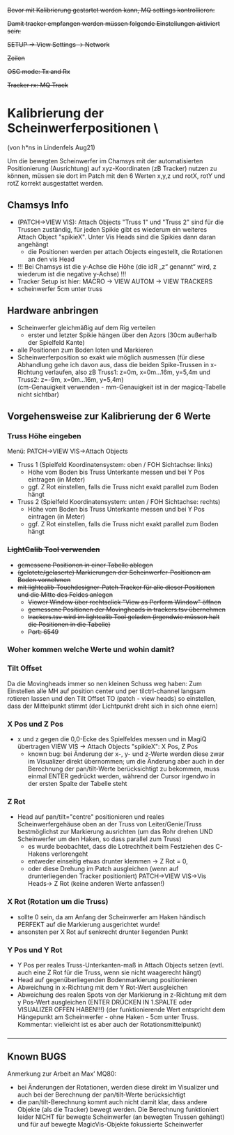 ~~Bevor mit Kalibrierung gestartet werden kann, MQ settings kontrollieren:~~

~~Damit tracker empfangen werden müssen folgende Einstellungen aktiviert sein:~~

~~SETUP -> View Settings -> Network~~

~~Zeilen~~

~~OSC mode: Tx and Rx~~

~~Tracker rx: MQ Track~~

# Kalibrierung der Scheinwerferpositionen \\

(von h\*ns in Lindenfels Aug21)

Um die bewegten Scheinwerfer im Chamsys mit der automatisierten Positionierung (Ausrichtung) auf xyz-Koordinaten (zB Tracker) nutzen zu können, müssen sie dort im Patch mit den 6 Werten x,y,z und rotX, rotY und rotZ korrekt ausgestattet werden.

## Chamsys Info

* (PATCH->VIEW VIS): Attach Objects "Truss 1" und "Truss 2" sind für die Trussen zuständig, für jeden Spikie gibt es wiederum ein weiteres Attach Object "spikieX". Unter Vis Heads sind die Spikies dann daran angehängt
  * die Positionen werden per attach Objects eingestellt, die Rotationen an den vis Head
* !!! Bei Chamsys ist die y-Achse die Höhe (die idR „z“ genannt“ wird, z wiederum ist die negative y-Achse) !!!
* Tracker Setup ist hier: MACRO -> VIEW AUTOM -> VIEW TRACKERS
* scheinwerfer 5cm unter truss

## Hardware anbringen

* Scheinwerfer gleichmäßig auf dem Rig verteilen
  * erster und letzter Spikie hängen über den Azors (30cm außerhalb der Spielfeld Kante)
* alle Positionen zum Boden loten und Markieren
* Scheinwerferposition so exakt wie möglich ausmessen (für diese Abhandlung gehe ich davon aus, dass die beiden Spike-Trussen in x-Richtung verlaufen, also zB Truss1: z=0m, x=0m...16m, y=5,4m und Truss2: z=-9m, x=0m...16m, y=5,4m)  
  (cm-Genauigkeit verwenden - mm-Genauigkeit ist in der magicq-Tabelle nicht sichtbar)

## Vorgehensweise zur Kalibrierung der 6 Werte

### Truss Höhe eingeben

Menü: PATCH->VIEW VIS->Attach Objects

* Truss 1 (Spielfeld Koordinatensystem: oben / FOH Sichtachse: links)
  * Höhe vom Boden bis Truss Unterkante messen und bei Y Pos eintragen (in Meter)
  * ggf. Z Rot einstellen, falls die Truss nicht exakt parallel zum Boden hängt
* Truss 2 (Spielfeld Koordinatensystem: unten / FOH Sichtachse: rechts)
  * Höhe vom Boden bis Truss Unterkante messen und bei Y Pos eintragen (in Meter)
  * ggf. Z Rot einstellen, falls die Truss nicht exakt parallel zum Boden hängt

### ~~LightCalib Tool verwenden~~

* ~~gemessene Positionen in einer Tabelle ablegen~~
* ~~(gelotete/gelaserte) Markierungen der Scheinwerfer-Positionen am Boden vornehmen~~
* ~~mit lightcalib-Touchdesigner-Patch Tracker für alle dieser Positionen und die Mitte des Feldes anlegen~~
  * ~~Viewer Window über rechtsclick "View as Perform Window" öffnen~~
  * ~~gemessene Positionen der Movingheads in trackers.tsv übernehmen~~
  * ~~trackers.tsv wird im lightcalib Tool geladen (irgendwie müssen halt die Positionen in die Tabelle)~~
  * ~~Port: 6549~~

### Woher kommen welche Werte und wohin damit?

### Tilt Offset

Da die Movingheads immer so nen kleinen Schuss weg haben: Zum Einstellen alle MH auf position center und per tilctrl-channel langsam rotieren lassen und den Tilt Offset TO (patch - view heads) so einstellen, dass der Mittelpunkt stimmt (der Lichtpunkt dreht sich in sich ohne eiern)

### X Pos und Z Pos

* x und z gegen die 0,0-Ecke des Spielfeldes messen und in MagiQ übertragen VIEW VIS -> Attach Objects "spikieX": X Pos, Z Pos
  * known bug: bei Änderung der x-, y- und z-Werte werden diese zwar im Visualizer direkt übernommen; um die Änderung aber auch in der Berechnung der pan/tilt-Werte berücksichtigt zu bekommen, muss einmal ENTER gedrückt werden, während der Cursor irgendwo in der ersten Spalte der Tabelle steht

### Z Rot

* Head auf pan/tilt="centre" positionieren und reales Scheinwerfergehäuse oben an der Truss von Leiter/Genie/Truss bestmöglichst zur Markierung ausrichten (um das Rohr drehen UND Scheinwerfer um den Haken, so dass parallel zum Truss)
  * es wurde beobachtet, dass die Lotrechtheit beim Festziehen des C-Hakens verlorengeht
  * entweder einseitig etwas drunter klemmen -> Z Rot = 0,
  * oder diese Drehung im Patch ausgleichen (wenn auf drunterliegenden Tracker positioniert) PATCH->VIEW VIS->Vis Heads-> Z Rot (keine anderen Werte anfassen!)

### X Rot (Rotation um die Truss)

* sollte 0 sein, da am Anfang der Scheinwerfer am Haken händisch PERFEKT auf die Markierung ausgerichtet wurde!
* ansonsten per X Rot auf senkrecht drunter liegenden Punkt

### Y Pos und Y Rot

* Y Pos per reales Truss-Unterkanten-maß in Attach Objects setzen (evtl. auch eine Z Rot für die Truss, wenn sie nicht waagerecht hängt)
* Head auf gegenüberliegenden Bodenmarkierung positionieren
* Abweichung in x-Richtung mit dem Y Rot-Wert ausgleichen
* Abweichung des realen Spots von der Markierung in z-Richtung mit dem y Pos-Wert ausgleichen (ENTER DRÜCKEN IN 1.SPALTE oder VISUALIZER OFFEN HABEN!!!) (der funktionierende Wert entspricht dem Hängepunkt am Scheinwerfer - ohne Haken - 5cm unter Truss. Kommentar: vielleicht ist es aber auch der Rotationsmittelpunkt)

### 

---

## Known BUGS

Anmerkung zur Arbeit an Max’ MQ80:

* bei Änderungen der Rotationen, werden diese direkt im Visualizer und auch bei der Berechnung der pan/tilt-Werte berücksichtigt
* die pan/tilt-Berechnung kommt auch nicht damit klar, dass andere Objekte (als die Tracker) bewegt werden. Die Berechnung funktioniert leider NICHT für bewegte Scheinwerfer (an bewegten Trussen gehängt) und für auf bewegte MagicVis-Objekte fokussierte Scheinwerfer